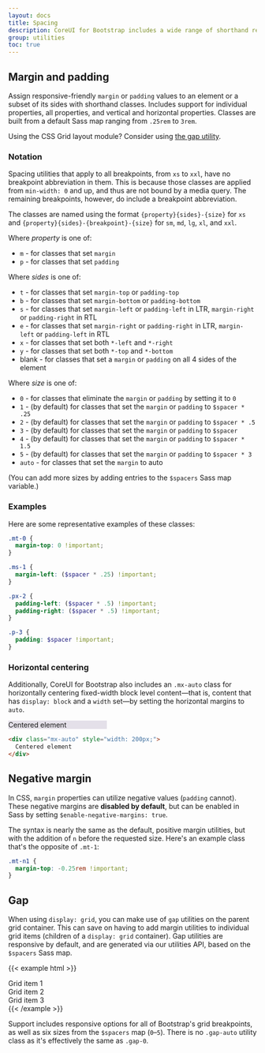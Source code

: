 ```yaml
---
layout: docs
title: Spacing
description: CoreUI for Bootstrap includes a wide range of shorthand responsive margin, padding, and gap utility classes to modify an element's appearance.
group: utilities
toc: true
---
```


## Margin and padding

Assign responsive-friendly `margin` or `padding` values to an element or a subset of its sides with shorthand classes. Includes support for individual properties, all properties, and vertical and horizontal properties. Classes are built from a default Sass map ranging from `.25rem` to `3rem`.

Using the CSS Grid layout module? Consider using [the gap utility](#gap).

### Notation

Spacing utilities that apply to all breakpoints, from `xs` to `xxl`, have no breakpoint abbreviation in them. This is because those classes are applied from `min-width: 0` and up, and thus are not bound by a media query. The remaining breakpoints, however, do include a breakpoint abbreviation.

The classes are named using the format `{property}{sides}-{size}` for `xs` and `{property}{sides}-{breakpoint}-{size}` for `sm`, `md`, `lg`, `xl`, and `xxl`.

Where *property* is one of:

- `m` - for classes that set `margin`
- `p` - for classes that set `padding`

Where *sides* is one of:

- `t` - for classes that set `margin-top` or `padding-top`
- `b` - for classes that set `margin-bottom` or `padding-bottom`
- `s` - for classes that set `margin-left` or `padding-left` in LTR, `margin-right` or `padding-right` in RTL
- `e` - for classes that set `margin-right` or `padding-right` in LTR, `margin-left` or `padding-left` in RTL
- `x` - for classes that set both `*-left` and `*-right`
- `y` - for classes that set both `*-top` and `*-bottom`
- blank - for classes that set a `margin` or `padding` on all 4 sides of the element

Where *size* is one of:

- `0` - for classes that eliminate the `margin` or `padding` by setting it to `0`
- `1` - (by default) for classes that set the `margin` or `padding` to `$spacer * .25`
- `2` - (by default) for classes that set the `margin` or `padding` to `$spacer * .5`
- `3` - (by default) for classes that set the `margin` or `padding` to `$spacer`
- `4` - (by default) for classes that set the `margin` or `padding` to `$spacer * 1.5`
- `5` - (by default) for classes that set the `margin` or `padding` to `$spacer * 3`
- `auto` - for classes that set the `margin` to auto

(You can add more sizes by adding entries to the `$spacers` Sass map variable.)

### Examples

Here are some representative examples of these classes:

```scss
.mt-0 {
  margin-top: 0 !important;
}

.ms-1 {
  margin-left: ($spacer * .25) !important;
}

.px-2 {
  padding-left: ($spacer * .5) !important;
  padding-right: ($spacer * .5) !important;
}

.p-3 {
  padding: $spacer !important;
}
```

### Horizontal centering

Additionally, CoreUI for Bootstrap also includes an `.mx-auto` class for horizontally centering fixed-width block level content—that is, content that has `display: block` and a `width` set—by setting the horizontal margins to `auto`.

<div class="bd-example">
  <div class="mx-auto" style="width: 200px; background-color: rgba(86,61,124,.15);">
    Centered element
  </div>
</div>

```html
<div class="mx-auto" style="width: 200px;">
  Centered element
</div>
```

## Negative margin

In CSS, `margin` properties can utilize negative values (`padding` cannot). These negative margins are **disabled by default**, but can be enabled in Sass by setting `$enable-negative-margins: true`.

The syntax is nearly the same as the default, positive margin utilities, but with the addition of `n` before the requested size. Here's an example class that's the opposite of `.mt-1`:

```scss
.mt-n1 {
  margin-top: -0.25rem !important;
}
```

## Gap

When using `display: grid`, you can make use of `gap` utilities on the parent grid container. This can save on having to add margin utilities to individual grid items (children of a `display: grid` container). Gap utilities are responsive by default, and are generated via our utilities API, based on the `$spacers` Sass map.

{{< example html >}}
<div class="d-grid gap-3">
  <div class="p-2 bg-light border">Grid item 1</div>
  <div class="p-2 bg-light border">Grid item 2</div>
  <div class="p-2 bg-light border">Grid item 3</div>
</div>
{{< /example >}}

Support includes responsive options for all of Bootstrap's grid breakpoints, as well as six sizes from the `$spacers` map (`0`–`5`). There is no `.gap-auto` utility class as it's effectively the same as `.gap-0`.
